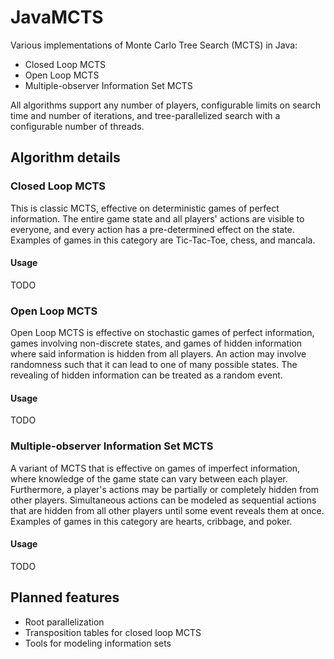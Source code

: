 # JavaMCTS
Various implementations of Monte Carlo Tree Search (MCTS) in Java:
- Closed Loop MCTS
- Open Loop MCTS
- Multiple-observer Information Set MCTS

All algorithms support any number of players, configurable limits on search time and number of iterations, and
tree-parallelized search with a configurable number of threads.

## Algorithm details
### Closed Loop MCTS
This is classic MCTS, effective on deterministic games of perfect information. The entire game state and all players'
actions are visible to everyone, and every action has a pre-determined effect on the state. Examples of games in this
category are Tic-Tac-Toe, chess, and mancala.

#### Usage
TODO

### Open Loop MCTS
Open Loop MCTS is effective on stochastic games of perfect information, games involving non-discrete states, and games
of hidden information where said information is hidden from all players. An action may involve randomness such that it
can lead to one of many possible states. The revealing of hidden information can be treated as a random event.

#### Usage
TODO

### Multiple-observer Information Set MCTS
A variant of MCTS that is effective on games of imperfect information, where knowledge of the game state can vary
between each player. Furthermore, a player's actions may be partially or completely hidden from other players.
Simultaneous actions can be modeled as sequential actions that are hidden from all other players until some event
reveals them at once. Examples of games in this category are hearts, cribbage, and poker.

#### Usage
TODO

## Planned features
- Root parallelization
- Transposition tables for closed loop MCTS
- Tools for modeling information sets